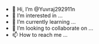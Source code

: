 - 👋 Hi, I’m @Yuvraj292911n
- 👀 I’m interested in ...
- 🌱 I’m currently learning ...
- 💞️ I’m looking to collaborate on ...
- 📫 How to reach me ...

<!---
Yuvraj292911n/Yuvraj292911n is a ✨ special ✨ repository because its `README.md` (this file) appears on your GitHub profile.
You can click the Preview link to take a look at your changes.
--->
